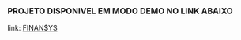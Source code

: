 ### PROJETO DISPONIVEL EM MODO DEMO NO LINK ABAIXO

link: [FINAN$YS](http://finansys.foster.blog.br)

